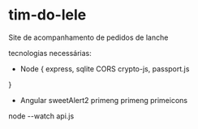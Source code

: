 # tim-do-lele
Site de acompanhamento de pedidos de lanche

tecnologias necessárias:
- Node {
    express, 
    sqlite
    CORS
    crypto-js,
    passport.js
    
}
- Angular 
sweetAlert2
primeng
 primeng primeicons

node --watch api.js